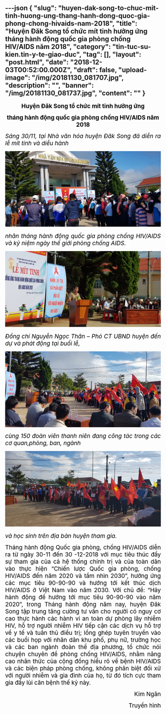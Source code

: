 ---json
{
    "slug": "huyen-dak-song-to-chuc-mit-tinh-huong-ung-thang-hanh-dong-quoc-gia-phong-chong-hivaids-nam-2018",
    "title": "Huyện Đăk Song tổ chức mít tinh hưởng ứng tháng hành động quốc gia phòng chống HIV/AIDS năm 2018",
    "category": "tin-tuc-su-kien.tin-y-te-giao-duc",
    "tag": [],
    "layout": "post.html",
    "date": "2018-12-03T00:52:00.000Z",
    "draft": false,
    "upload-image": "/img/20181130_081707.jpg",
    "description": "",
    "banner": "/img/20181130_081737.jpg",
    "__content__": ""
}
---
<p style="margin-left:0in; margin-right:0in; text-align:center"><strong><span style="font-size:14.0pt"><span style="background-color:white"><span style="color:black">Huyện Đăk Song tổ chức m&iacute;t tinh hưởng ứng</span></span></span></strong></p>

<p style="margin-left:0in; margin-right:0in; text-align:center"><strong><span style="font-size:14.0pt"><span style="background-color:white"><span style="color:black">th&aacute;ng h&agrave;nh động quốc gia ph&ograve;ng chống HIV/AIDS năm 2018</span></span></span></strong></p>

<p style="margin-left:0in; margin-right:0in; text-align:justify"><em><span style="font-size:14.0pt"><span style="background-color:white"><span style="color:black">S&aacute;ng 30/11, tại Nh&agrave; văn h&oacute;a huyện Đăk Song đ&atilde; diễn ra lễ m&iacute;t tinh v&agrave; diễu h&agrave;nh</span></span></span></em></p>

<p style="margin-left:0in; margin-right:0in; text-align:justify"><em><span style="font-size:14.0pt"><span style="background-color:white"><span style="color:black"><img alt="" src="/img/20181130_081707.jpg" /></span></span></span></em></p>

<p style="margin-left:0in; margin-right:0in; text-align:justify"><em><span style="font-size:14.0pt"><span style="background-color:white"><span style="color:black">nh&acirc;n th&aacute;ng h&agrave;nh động quốc gia ph&ograve;ng chống HIV/AIDS v&agrave; kỷ niệm ng&agrave;y thế giới ph&ograve;ng chống AIDS. &nbsp;</span></span></span></em></p>

<p style="margin-left:0in; margin-right:0in; text-align:justify"><em><span style="font-size:14.0pt"><span style="background-color:white"><span style="color:black"><img alt="" src="/img/20181130_081615.jpg" /></span></span></span></em></p>

<p style="margin-left:0in; margin-right:0in; text-align:justify"><em><span style="font-size:14.0pt"><span style="background-color:white"><span style="color:black">Đồng ch&iacute; Nguyễn Ngọc Th&acirc;n &ndash; Ph&oacute; CT UBND huyện đến dự v&agrave; ph&aacute;t động tại buổi lễ, </span></span></span></em></p>

<p style="margin-left:0in; margin-right:0in; text-align:justify"><img alt="" src="/img/20181130_081630.jpg" /></p>

<p style="margin-left:0in; margin-right:0in; text-align:justify"><em><span style="font-size:14.0pt"><span style="background-color:white"><span style="color:black">c&ugrave;ng 150 đo&agrave;n vi&ecirc;n thanh ni&ecirc;n đang c&ocirc;ng t&aacute;c trong c&aacute;c cơ quan,ph&ograve;ng, ban, ng&agrave;nh </span></span></span></em></p>

<p style="margin-left:0in; margin-right:0in; text-align:justify"><em><span style="font-size:14.0pt"><span style="background-color:white"><span style="color:black"><img alt="" src="/img/20181130_081641.jpg" /></span></span></span></em></p>

<p style="margin-left:0in; margin-right:0in; text-align:justify"><em><span style="font-size:14.0pt"><span style="background-color:white"><span style="color:black">v&agrave; học sinh tr&ecirc;n địa b&agrave;n huyện tham gia.</span></span></span></em></p>

<p style="margin-left:0in; margin-right:0in; text-align:justify"><span style="font-size:14.0pt"><span style="color:black">Th&aacute;ng h&agrave;nh động Quốc gia ph&ograve;ng, chống HIV/AIDS diễn ra từ ng&agrave;y 30-11 đến 30 -12-2018 với mục ti&ecirc;u th&uacute;c đẩy sự tham gia của cả hệ thống ch&iacute;nh trị v&agrave; của to&agrave;n d&acirc;n v&agrave;o thực hiện &ldquo;Chiến lược Quốc gia ph&ograve;ng, chống HIV/AIDS đến năm 2020 v&agrave; tầm nh&igrave;n 2030&rdquo;, hưởng ứng c&aacute;c mục ti&ecirc;u 90-90-90 v&agrave; hướng tới kết th&uacute;c dịch HIV/AIDS ở Việt Nam v&agrave;o năm 2030. Với chủ đề: &ldquo;H&atilde;y h&agrave;nh động để hướng tới mục ti&ecirc;u 90-90-90 v&agrave;o năm 2020&rdquo;, trong Th&aacute;ng h&agrave;nh động năm nay, huyện Đăk Song tập trung tăng cường tư vấn cho người c&oacute; nguy cơ cao thực h&agrave;nh c&aacute;c h&agrave;nh vi an to&agrave;n dự ph&ograve;ng l&acirc;y nhiễm HIV, hỗ trợ người nhiễm HIV tiếp cận c&aacute;c dịch vụ hỗ trợ về y tế v&agrave; tu&acirc;n thủ điều trị; lồng gh&eacute;p tuy&ecirc;n truyền v&agrave;o c&aacute;c buổi họp với nh&acirc;n d&acirc;n khu phố, phụ nữ, trường học v&agrave; c&aacute;c ban ng&agrave;nh đo&agrave;n thể địa phương, tổ chức n&oacute;i chuyện chuy&ecirc;n đề ph&ograve;ng chống HIV/AIDS, nhằm n&acirc;ng cao nh&acirc;n thức của cộng đồng hiểu r&otilde; về bệnh HIV/AIDS v&agrave; c&aacute;c biện ph&aacute;p ph&ograve;ng chống, kh&ocirc;ng ph&acirc;n biệt đối xử với người nhiễm v&agrave; gia đ&igrave;nh của họ, từ đ&oacute; t&iacute;ch cực tham gia đẩy l&ugrave;i căn bệnh thế kỷ n&agrave;y.</span></span></p>

<p style="text-align:right"><span style="font-size:14.0pt"><span style="color:black">Kim Ng&acirc;n</span></span></p>

<p style="text-align:right"><span style="font-size:14.0pt"><span style="color:black">Truyền h&igrave;nh</span></span></p>
